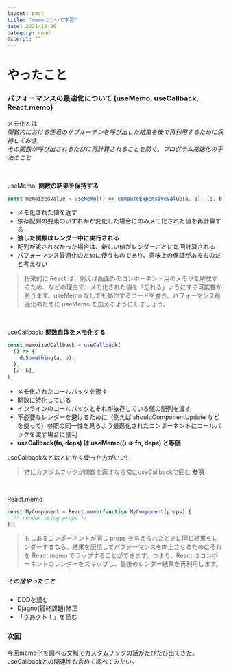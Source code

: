 ```yaml
---
layout: post
title: "memoについて学習" 
date: 2021-12-26 
category: read 
excerpt: ""
---
```


# やったこと
### パフォーマンスの最適化について (useMemo, useCallback, React.memo)

メモ化とは  
*関数内における任意のサブルーチンを呼び出した結果を後で再利用するために保持しておき、  
その関数が呼び出されるたびに再計算されることを防ぐ、プログラム高速化の手法のこと*

<br/>

useMemo: **関数の結果を保持する**

```js
const memoizedValue = useMemo(() => computeExpensiveValue(a, b), [a, b]);
```
- メモ化された値を返す
- 依存配列の要素のいずれかが変化した場合にのみメモ化された値を再計算する
- **渡した関数はレンダー中に実行される**
- 配列が渡されなかった場合は、新しい値がレンダーごとに毎回計算される
- パフォーマンス最適化のために使うものであり、意味上の保証があるものだと考えない

> 将来的に React は、例えば画面外のコンポーネント用のメモリを解放するため、などの理由で、メモ化された値を「忘れる」ようにする可能性があります。useMemo なしでも動作するコードを書き、パフォーマンス最適化のために useMemo を加えるようにしましょう。

<br />

useCallback: **関数自体をメモ化する**
```js
const memoizedCallback = useCallback(
  () => {
    doSomething(a, b);
  },
  [a, b],
);
```
- メモ化されたコールバックを返す
- 関数に特化している
- インラインのコールバックとそれが依存している値の配列を渡す
- 不必要なレンダーを避けるために（例えば shouldComponentUpdate などを使って）参照の同一性を見るよう最適化されたコンポーネントにコールバックを渡す場合に便利
- **useCallback(fn, deps) は useMemo(() => fn, deps) と等価**

useCallbackなどはとにかく使った方がいい!
> 特にカスタムフックが関数を返すなら常にuseCallbackで囲む [参照](https://blog.uhy.ooo/entry/2021-02-23/usecallback-custom-hooks/)
<br />

React.memo
```js
const MyComponent = React.memo(function MyComponent(props) {
  /* render using props */
});
```
> もしあるコンポーネントが同じ props を与えられたときに同じ結果をレンダーするなら、結果を記憶してパフォーマンスを向上させるためにそれを React.memo でラップすることができます。つまり、React はコンポーネントのレンダーをスキップし、最後のレンダー結果を再利用します。

##### その他やったこと
- DDDを読む
- Djagno(最終課題)修正
- 「りあクト！」を読む

### 次回
今回memo化を調べる文脈でカスタムフックの話がたびたび出てきた。  
useCallbackとの関連性も含めて調べてみたい。
